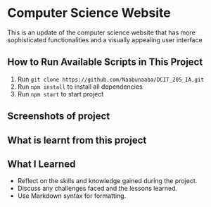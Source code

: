 # Computer Science Website
This is an update of the computer science website that has more sophisticated functionalities and a visually appealing user interface

## How to Run Available Scripts in This Project
1. Run `git clone https://github.com/Naabunaaba/DCIT_205_IA.git`
2. Run `npm install` to install all dependencies
3. Run `npm start` to start project

## Screenshots of project


## What is learnt from this project


## What I Learned

- Reflect on the skills and knowledge gained during the project.
- Discuss any challenges faced and the lessons learned.
- Use Markdown syntax for formatting.